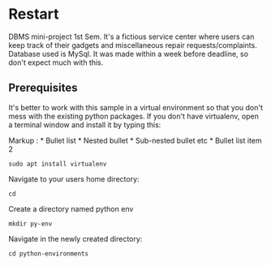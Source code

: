 # Restart

DBMS mini-project 1st Sem. It's a fictious service center where users can keep track of their gadgets and miscellaneous repair requests/complaints. Database used is MySql. It was made within a week before deadline, so don't expect much with this.

## Prerequisites

It's better to work with this sample in a virtual environment so that you don't mess with the existing python packages. If you don't have virtualenv, open a terminal window and install it by typing this:

 Markup : * Bullet list
              * Nested bullet
                  * Sub-nested bullet etc
          * Bullet list item 2

```
sudo apt install virtualenv
```

Navigate to your users home directory:

```
cd
```

Create a directory named python env

```
mkdir py-env
```

Navigate in the newly created directory:
```
cd python-environments
```
